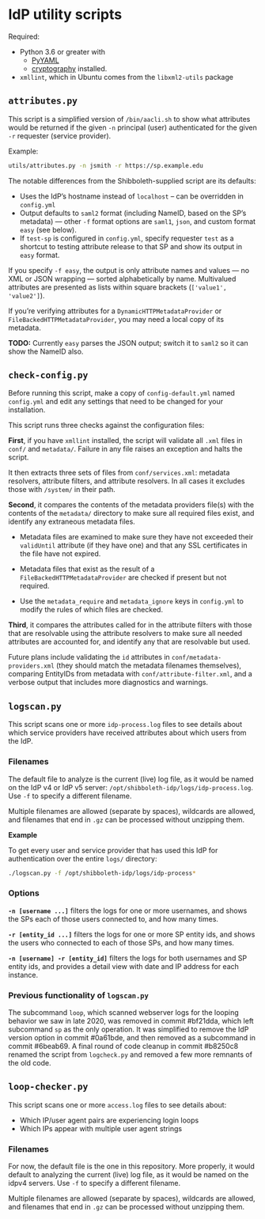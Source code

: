# IdP utility scripts

Required:
- Python 3.6 or greater with
  - [PyYAML](https://pypi.org/project/PyYAML/)
  - [cryptography](https://pypi.org/project/cryptography/) installed.
- `xmllint`, which in Ubuntu comes from the `libxml2-utils` package



## `attributes.py`

This script is a simplified version of `/bin/aacli.sh` to show what attributes would be returned if the given `-n` principal (user) authenticated for the given `-r` requester (service provider).

Example:
```bash
utils/attributes.py -n jsmith -r https://sp.example.edu
```

The notable differences from the Shibboleth-supplied script are its defaults:

- Uses the IdP’s hostname instead of `localhost` – can be overridden in `config.yml`
- Output defaults to `saml2` format (including NameID, based on the SP’s metadata) — other `-f` format options are `saml1`, `json`, and custom format `easy` (see below).
- If `test-sp` is configured in `config.yml`, specify requester `test` as a shortcut to testing attribute release to that SP and show its output in `easy` format.

If you specify `-f easy`, the output is only attribute names and values — no XML or JSON wrapping — sorted alphabetically by name. Multivalued attributes are presented as lists within square brackets (`['value1', 'value2']`).

If you’re verifying attributes for a `DynamicHTTPMetadataProvider` or `FileBackedHTTPMetadataProvider`, you may need a local copy of its metadata.

**TODO:** Currently `easy` parses the JSON output; switch it to `saml2` so it can show the NameID also.


## `check-config.py`

Before running this script, make a copy of `config-default.yml` named `config.yml` and edit any settings that need to be changed for your installation.

This script runs three checks against the configuration files:

**First**, if you have `xmllint` installed, the script will validate all `.xml` files in `conf/` and `metadata/`. Failure in any file raises an exception and halts the script.

It then extracts three sets of files from `conf/services.xml`: metadata resolvers, attribute filters, and attribute resolvers. In all cases it excludes those with `/system/` in their path.

**Second**, it compares the contents of the metadata providers file(s) with the contents of the `metadata/` directory to make sure all required files exist, and identify any extraneous metadata files.

- Metadata files are examined to make sure they have not exceeded their `validUntil` attribute (if they have one) and that any SSL certificates in the file have not expired.

- Metadata files that exist as the result of a `FileBackedHTTPMetadataProvider` are checked if present but not required.

- Use the `metadata_require` and `metadata_ignore` keys in `config.yml` to modify the rules of which files are checked.

**Third**, it compares the attributes called for in the attribute filters with those that are resolvable using the attribute resolvers to make sure all needed attributes are accounted for, and identify any that are resolvable but used.

Future plans include validating the `id` attributes in `conf/metadata-providers.xml` (they should match the metadata filenames themselves), comparing EntityIDs from metadata with `conf/attribute-filter.xml`, and a verbose output that includes more diagnostics and warnings.


## `logscan.py`

This script scans one or more `idp-process.log` files to see details about which service providers have received attributes about which users from the IdP.

### Filenames

The default file to analyze is the current (live) log file, as it would be named on the IdP v4 or IdP v5 server: `/opt/shibboleth-idp/logs/idp-process.log`. Use `-f` to specify a different filename.

Multiple filenames are allowed (separate by spaces), wildcards are allowed, and filenames that end in `.gz` can be processed without unzipping them.

**Example**

To get every user and service provider that has used this IdP for authentication over the entire `logs/` directory:
```bash
./logscan.py -f /opt/shibboleth-idp/logs/idp-process*
```

### Options

**`-n [username ...]`** filters the logs for one or more usernames, and shows the SPs each of those users connected to, and how many times.

**`-r [entity_id ...]`** filters the logs for one or more SP entity ids, and shows the users who connected to each of those SPs, and how many times.

**`-n [username] -r [entity_id]`** filters the logs for both usernames and SP entity ids, and provides a detail view with date and IP address for each instance.


### Previous functionality of `logscan.py`

The subcommand `loop`, which scanned webserver logs for the looping behavior we saw in late 2020, was removed in commit #bf21dda, which left subcommand `sp` as the only operation. It was simplified to remove the IdP version option in commit #0a61bde, and then removed as a subcommand in commit #6beab69. A final round of code cleanup in commit #b8250c8 renamed the script from `logcheck.py` and removed a few more remnants of the old code.



## `loop-checker.py`

This script scans one or more `access.log` files to see details about:
  - Which IP/user agent pairs are experiencing login loops
  - Which IPs appear with multiple user agent strings
  

### Filenames

For now, the default file is the one in this repository. More properly, it would default to analyzing the current (live) log file, as it would be named on the idpv4 servers. Use `-f` to specify a different filename.

Multiple filenames are allowed (separate by spaces), wildcards are allowed, and filenames that end in `.gz` can be processed without unzipping them.

